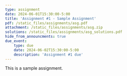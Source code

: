 ```yaml
---
type: assignment
date: 2024-06-01T15:30:00-5:00
title: 'Assignment #1 - Sample Assignment'
pdf: /static_files/assignments/asg.pdf
attachment: /static_files/assignments/asg.zip
solutions: /static_files/assignments/asg_solutions.pdf
hide_from_announcments: true
due_event: 
    type: due
    date: 2024-06-02T15:30:00-5:00
    description: 'Assignment #1 due'
---
```

This is a sample assignment.
